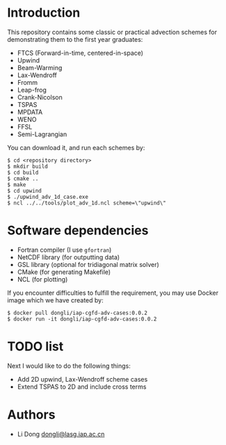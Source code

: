 # Introduction

This repository contains some classic or practical advection schemes for demonstrating them to the first year graduates:

- FTCS (Forward-in-time, centered-in-space)
- Upwind
- Beam-Warming
- Lax-Wendroff
- Fromm
- Leap-frog
- Crank-Nicolson
- TSPAS
- MPDATA
- WENO
- FFSL
- Semi-Lagrangian

You can download it, and run each schemes by:

```
$ cd <repository directory>
$ mkdir build
$ cd build
$ cmake ..
$ make
$ cd upwind
$ ./upwind_adv_1d_case.exe
$ ncl ../../tools/plot_adv_1d.ncl scheme=\"upwind\"
```

# Software dependencies

- Fortran compiler (I use `gfortran`)
- NetCDF library (for outputting data)
- GSL library (optional for tridiagonal matrix solver)
- CMake (for generating Makefile)
- NCL (for plotting)

If you encounter difficulties to fulfill the requirement, you may use Docker image which we have created by:

```
$ docker pull dongli/iap-cgfd-adv-cases:0.0.2
$ docker run -it dongli/iap-cgfd-adv-cases:0.0.2
```

# TODO list

Next I would like to do the following things:

- Add 2D upwind, Lax-Wendroff scheme cases
- Extend TSPAS to 2D and include cross terms

# Authors

- Li Dong <dongli@lasg.iap.ac.cn>
